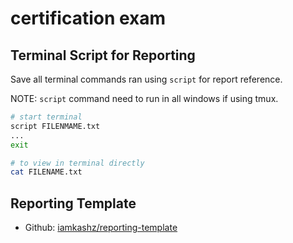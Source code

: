 # certification exam

## Terminal Script for Reporting

Save all terminal commands ran using `script` for report reference.

NOTE: `script` command need to run in all windows if using tmux.

```bash
# start terminal
script FILENMAME.txt
...
exit

# to view in terminal directly
cat FILENAME.txt
```

## Reporting Template

* Github: [iamkashz/reporting-template](https://github.com/iamkashz/reporting-template)
